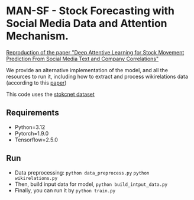 # MAN-SF - Stock Forecasting with Social Media Data and Attention Mechanism.
 
[Reproduction of the paper "Deep Attentive Learning for Stock Movement Prediction From Social Media Text and Company Correlations"](https://aclanthology.org/2020.emnlp-main.676.pdf)

We provide an alternative implementation of the model, and all the resources to run it, including how to extract and process wikirelations data (according to this [paper](https://dl.acm.org/doi/10.1145/3309547))

This code uses the [stokcnet dataset](https://github.com/yumoxu/stocknet-dataset)

## Requirements

- Python=3.12
- Pytorch=1.9.0
- Tensorflow=2.5.0

## Run
- Data preprocessing: `python data_preprocess.py` `python wikirelations.py`
- Then, build input data for model, `python build_intput_data.py`
- Finally, you can run it by `python train.py`
